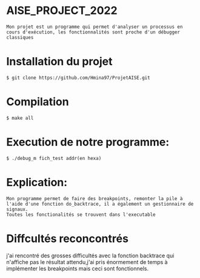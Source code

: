 # AISE_PROJECT_2022


    Mon projet est un programme qui permet d'analyser un processus en cours d'exécution, les fonctionnalités sont proche d'un débugger classiques
# Installation du projet


    $ git clone https://github.com/Hmina97/ProjetAISE.git


# Compilation

    $ make all 

# Execution de notre programme:
 
    $ ./debug_m fich_test addr(en hexa)

# Explication:
    Mon programme permet de faire des breakpoints, remonter la pile à l'aide d'une fonction do_backtrace, il a également un gestionnaire de signaux. 
    Toutes les fonctionalités se trouvent dans l'executable
    
# Diffcultés reconcontrés

  j'ai rencontré des grosses difficultés avec la fonction backtrace qui n'affiche pas le résultat attendu,j'ai pris énormement de temps à implémenter les breakpoints 
  mais ceci sont fonctionnels. 
    
